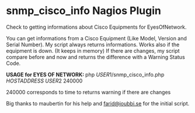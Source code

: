 # snmp_cisco_info Nagios Plugin
Check to getting informations about Cisco Equipments for EyesOfNetwork.

You can get informations from a Cisco Equipment (Like Model, Version and Serial Number).
My script always returns informations. Works also if the equipment is down. (It keeps in memory)
If there are changes, my script compare before and now and returns the difference with a Warning Status Code.


<b>USAGE for EYES OF NETWORK: </b>
php $USER1$/snmp_cisco_info.php $HOSTADDRESS$ $USER2$ 240000

240000 corresponds to time to returns warning if there are changes

Big thanks to maubertin for his help and farid@joubbi.se for the initial script.
